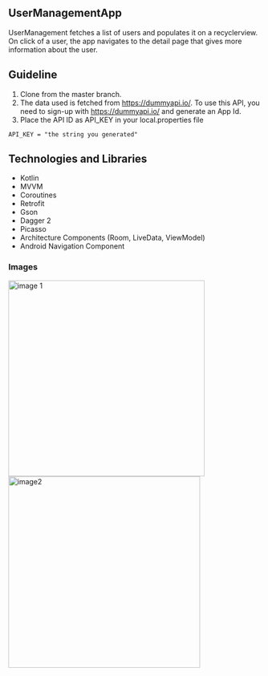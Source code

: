 ## UserManagementApp
UserManagement fetches a list of users and populates it on a recyclerview. On click of a user, the app navigates to
the detail page that gives more information about the user.

## Guideline
1. Clone from the master branch.
2. The data used is fetched from https://dummyapi.io/. To use this API, you need to sign-up with https://dummyapi.io/ and generate an App Id.
3. Place the API ID as API_KEY in your local.properties file
```
API_KEY = "the string you generated"
```

## Technologies and Libraries
- Kotlin
- MVVM
- Coroutines
- Retrofit
- Gson
- Dagger 2
- Picasso
- Architecture Components (Room, LiveData, ViewModel)
- Android Navigation Component


### Images
<img width="391" alt="image 1" src="https://user-images.githubusercontent.com/19291341/107106384-ac633f80-682b-11eb-9fc2-4d22a594d59f.png">
<img width="382" alt="image2" src="https://user-images.githubusercontent.com/19291341/107105804-71134180-6828-11eb-8111-299b0200c7c6.png">

